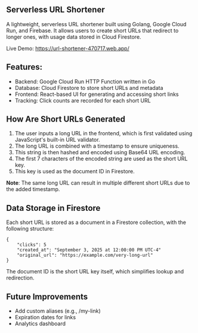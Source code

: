 ## Serverless URL Shortener
A lightweight, serverless URL shortener built using Golang, Google Cloud Run, and Firebase. 
It allows users to create short URLs that redirect to longer ones, with usage data stored in Cloud Firestore.

Live Demo: https://url-shortener-470717.web.app/

## Features:
- Backend: Google Cloud Run HTTP Function written in Go 
- Database: Cloud Firestore to store short URLs and metadata 
- Frontend: React-based UI for generating and accessing short links 
- Tracking: Click counts are recorded for each short URL

## How Are Short URLs Generated
1. The user inputs a long URL in the frontend, which is first validated using JavaScript's built-in URL validator. 
2. The long URL is combined with a timestamp to ensure uniqueness. 
3. This string is then hashed and encoded using Base64 URL encoding. 
4. The first 7 characters of the encoded string are used as the short URL key. 
5. This key is used as the document ID in Firestore.

**Note**: The same long URL can result in multiple different short URLs due to the added timestamp.

## Data Storage in Firestore
Each short URL is stored as a document in a Firestore collection, with the following structure:

    {
        "clicks": 5
        "created_at": "September 3, 2025 at 12:00:00 PM UTC-4"
        "original_url": "https://example.com/very-long-url"
    }

The document ID is the short URL key itself, which simplifies lookup and redirection.

## Future Improvements
- Add custom aliases (e.g., /my-link)
- Expiration dates for links 
- Analytics dashboard


